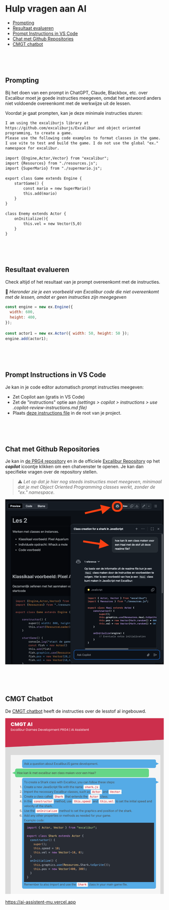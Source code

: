 # Hulp vragen aan AI

- [Prompting](#prompting)
- [Resultaat evalueren](#resultaat-evalueren)
- [Prompt Instructions in VS Code](#prompting)
- [Chat met Github Repositories](#chat-met-de-repository)
- [CMGT chatbot](#cmgt-chatbot)

<br><br><br>

## Prompting

Bij het doen van een prompt in ChatGPT, Claude, Blackbox, etc. over Excalibur moet je goede instructies meegeven, omdat het antwoord anders niet voldoende overeenkomt met de werkwijze uit de lessen.

Voordat je gaat prompten, kan je deze minimale instructies sturen:

```
I am using the excaliburjs library at https://github.com/excaliburjs/Excalibur and object oriented programming, to create a game.
Please use the following code examples to format classes in the game. I use vite to test and build the game. I do not use the global "ex." namespace for excalibur.

import {Engine,Actor,Vector} from "excalibur";
import {Resources} from "./resources.js";
import {SuperMario} from "./supermario.js";

export class Game extends Engine {
    startGame() {
        const mario = new SuperMario()
        this.add(mario)
    }
}

class Enemy extends Actor {
    onInitialize(){
        this.vel = new Vector(5,0)
    }
}
```

<br><br><br>

## Resultaat evalueren

Check altijd of het resultaat van je prompt overeenkomt met de instructies. 

🚨 *Hieronder zie je een voorbeeld van Excalibur code die niet overeenkomt met de lessen, omdat er geen instructies zijn meegegeven*

```js
const engine = new ex.Engine({
  width: 600,
  height: 400,
});

const actor1 = new ex.Actor({ width: 50, height: 50 });
engine.add(actor1);
```

<br><br><br>

## Prompt Instructions in VS Code

Je kan in je code editor automatisch prompt instructies meegeven:

- Zet Copilot aan (gratis in VS Code)
- Zet de "instructions" optie aan *(settings > copilot > instructions > use .copilot-review-instructions.md file)*
- Plaats [deze instructions file](./snippets/.copilot-review-instructions.md) in de root van je project.


<br><br><br>

## Chat met Github Repositories

Je kan in [de PRG4 repository](https://github.com/HR-CMGT/PRG04-2024-2025/) en in de officiele [Excalibur Repository](https://github.com/excaliburjs/Excalibur) op het ***copilot*** icoontje klikken om een chatvenster te openen. Je kan dan specifieke vragen over de repository stellen. 

> ⚠️ *Let op dat je hier nog steeds instructies moet meegeven, minimaal dat je met Object Oriented Programming classes werkt, zonder de "ex." namespace.*

![copilot](../images/ai-github-assistent.png)

<br><br><br>

## CMGT Chatbot

De [CMGT chatbot](https://ai-assistent-mu.vercel.app) heeft de instructies over de lesstof al ingebouwd.

![vercel](../images/ai-vercel-assistent.png)

https://ai-assistent-mu.vercel.app

<br><br><br>

